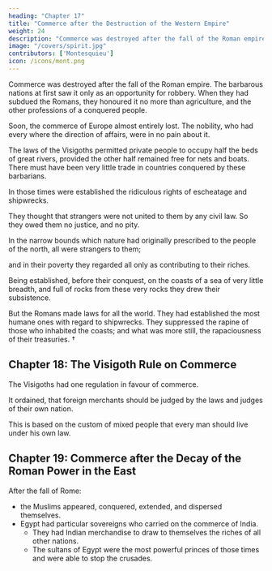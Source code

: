 ```yaml
---
heading: "Chapter 17"
title: "Commerce after the Destruction of the Western Empire"
weight: 24
description: "Commerce was destroyed after the fall of the Roman empire. The barbarous nations at first saw it only as an opportunity for robbery"
image: "/covers/spirit.jpg"
contributors: ['Montesquieu']
icon: /icons/mont.png
---
```




Commerce was destroyed after the fall of the Roman empire. The barbarous nations at first saw it only as an opportunity for robbery. When they had subdued the Romans, they honoured it no more than agriculture, and the other professions of a conquered people.

Soon, the commerce of Europe almost entirely lost. The nobility, who had every where the direction of affairs, were in no pain about it.

The laws of the Visigoths permitted private people to occupy half the beds of great rivers, provided the other half remained free for nets and boats. There must have been very little trade in countries conquered by these barbarians.

In those times were established the ridiculous rights of escheatage and shipwrecks.

They thought that strangers were not united to them by any civil law. So they owed them no justice, and no pity.

In the narrow bounds which nature had originally prescribed to the people of the north, all were strangers to them;

and in their poverty they regarded all only as contributing to their riches.

Being established, before their conquest, on the coasts of a sea of very little breadth, and full of rocks from these very rocks they drew their subsistence.

But the Romans made laws for all the world. They had established the most humane ones with regard to shipwrecks. They suppressed the rapine of those who inhabited the coasts; and what was more still, the rapaciousness of their treasuries. †


## Chapter 18: The Visigoth Rule on Commerce

The Visigoths had one regulation in favour of commerce.

It ordained, that foreign merchants should be judged by the laws and judges of their own nation.

This is based on the custom of mixed people that every man should live under his own law.


## Chapter 19: Commerce after the Decay of the Roman Power in the East

After the fall of Rome:
- the Muslims appeared, conquered, extended, and dispersed themselves.
- Egypt had particular sovereigns who carried on the commerce of India. 
  - They had Indian merchandise to draw to themselves the riches of all other nations. 
  - The sultans of Egypt were the most powerful princes of those times and were able to stop the crusades.


